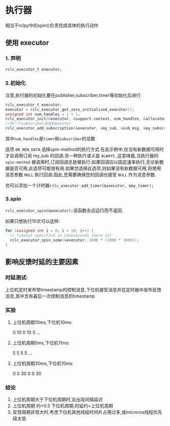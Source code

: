 # 执行器
相当于rclpy中的spin()负责完成具体的执行动作
## 使用 executor
### 1. 声明
```c
rclc_executor_t executor;
```
### 2.初始化
注意,执行器的初始化要在publisher,subscriber,timer等初始化后进行
```c
rclc_executor_t executor;
executor = rclc_executor_get_zero_initialized_executor();
unsigned int num_handles = 1 + 1;
rclc_executor_init(&executor, &support.context, num_handles, &allocator);
//将一个subscriber添加到excutor
rclc_executor_add_subscription(&executor, &my_sub, &sub_msg, &my_subscriber_callback, ON_NEW_DATA);
```
其中`num_handles`是`timer`和`subscriber`的总数

选项 `ON_NEW_DATA` 选择spin-method的执行方式.在此示例中,仅当有新数据可用时才会调用订阅 my_sub 的回调.另一种执行语义是 `ALWAYS` ,这意味着,当执行器的 `spin-method` 被调用时,订阅回调总是被执行.如果回调应以固定速率执行,无论新数据是否可用,此选项可能很有用.如果您选择此选项,则如果没有新数据可用,将使用消息参数 `NULL` 执行回调.因此,您需要确保您的回调也接受 `NULL` 作为消息参数.

也可以添加一个计时器`rclc_executor_add_timer(&executor, &my_timer);`
### 3.spin

`rclc_executor_spin(&executor);`该函数永远运行而不返回.

如果只想执行10次可以这样:
```c
for (unsigned int i = 0; i < 10; i++) {
  // timeout specified in nanoseconds (here 1s)
  rclc_executor_spin_some(&executor, 1000 * (1000 * 1000));
}
```

## 影响反馈时延的主要因素

### 时延测试:
上位机定时发布带timestamp的控制消息,下位机接受消息并在定时器中发布反馈消息,其中含有最后一次控制消息的timestamp
### 实验
1. 上位机周期10ms,下位机10ms:
    
    0
    10
    0
    10
    0
    ...

2. 上位机周期5ms,下位机11ms:

    5
    5
    5
    5
    ...
3. 上位机周期30ms,下位机10ms:

    0
    0
    30
    0
    0
    30

### 结论
1. 上位机周期大于下位机周期时,会出现间隔延迟
2. 上位机周期 约<0.5 下位机周期,时延约=上位机周期
3. 反馈周期非常大时,考虑下位机其他线程时间片占用过多,或microros线程优先级太低
